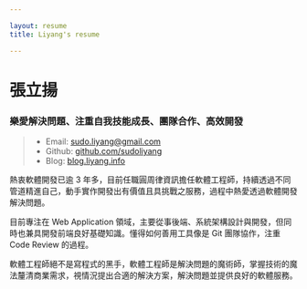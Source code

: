 ```yaml
---

layout: resume
title: Liyang's resume

---
```

# 張立揚
### 樂愛解決問題、注重自我技能成長、團隊合作、高效開發

> - Email: sudo.liyang@gmail.com
> - Github: [github.com/sudoliyang](//github.com/sudoliyang)
> - Blog: [blog.liyang.info](//blog.liyang.info)

熱衷軟體開發已逾 3 年多，目前任職圓周律資訊擔任軟體工程師，持續透過不同管道精進自己，動手實作開發出有價值且具挑戰之服務，過程中熱愛透過軟體開發解決問題。

目前專注在 Web Application 領域，主要從事後端、系統架構設計與開發，但同時也兼具開發前端良好基礎知識。懂得如何善用工具像是 Git 團隊協作，注重 Code Review 的過程。

軟體工程師絕不是寫程式的黑手，軟體工程師是解決問題的魔術師，掌握技術的魔法釐清商業需求，視情況提出合適的解決方案，解決問題並提供良好的軟體服務。
